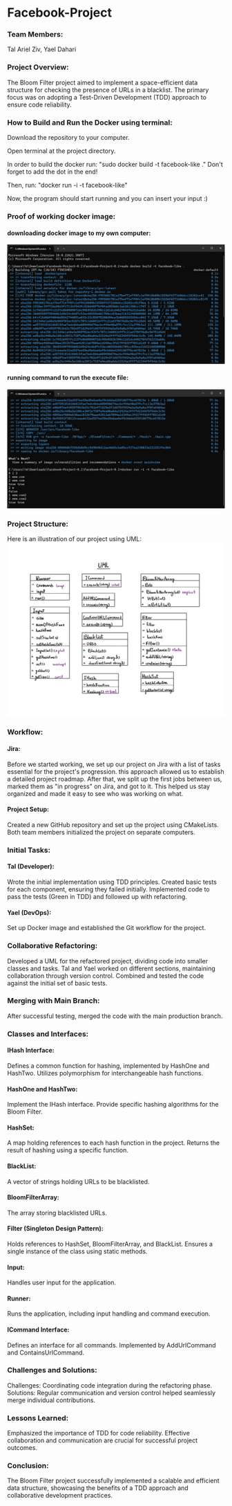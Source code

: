 # Facebook-Project

### Team Members:
Tal Ariel Ziv,
Yael Dahari

### Project Overview:
The Bloom Filter project aimed to implement a space-efficient data structure for checking the presence of URLs in a blacklist. The primary focus was on adopting a Test-Driven Development (TDD) approach to ensure code reliability.

### How to Build and Run the Docker using terminal:
Download the repository to your computer.

Open terminal at the project directory.

In order to build the docker run: "sudo docker build -t facebook-like ."
Don't forget to add the dot in the end!

Then, run: "docker run -i -t facebook-like"

Now, the program should start running and you can insert your input :)
###  Proof of working docker image:
#### downloading docker image to my own computer:
![downloadDocker.jpg](media%2FdownloadDocker.jpg)

#### running command to run the execute file:
![runningPro.jpg](media%2FrunningPro.jpg)

### Project Structure:
Here is an illustration of our project using UML:
![UML.jpg](media%2FUML.jpg)

### Workflow:

#### Jira:
Before we started working, we set up our project on Jira with a list of tasks 
essential for the project's progression.
this approach allowed us to establish a detailed project roadmap.
After that, we split up the first jobs between us, marked them as "in progress" on Jira, and got to it. This helped us stay organized and made it easy to see who was working on what.

#### Project Setup:

Created a new GitHub repository and set up the project using CMakeLists.
Both team members initialized the project on separate computers.

### Initial Tasks:

#### Tal (Developer):
Wrote the initial implementation using TDD principles.
Created basic tests for each component, ensuring they failed initially.
Implemented code to pass the tests (Green in TDD) and followed up with refactoring.

#### Yael (DevOps):
Set up Docker image and established the Git workflow for the project.

### Collaborative Refactoring:
Developed a UML for the refactored project, dividing code into smaller classes and tasks.
Tal and Yael worked on different sections, maintaining collaboration through version control.
Combined and tested the code against the initial set of basic tests.

### Merging with Main Branch:
After successful testing, merged the code with the main production branch.

### Classes and Interfaces:
#### IHash Interface:
Defines a common function for hashing, implemented by HashOne and HashTwo.
Utilizes polymorphism for interchangeable hash functions.

#### HashOne and HashTwo:
Implement the IHash interface.
Provide specific hashing algorithms for the Bloom Filter.

#### HashSet:
A map holding references to each hash function in the project.
Returns the result of hashing using a specific function.

#### BlackList:
A vector of strings holding URLs to be blacklisted.

#### BloomFilterArray:
The array storing blacklisted URLs.

#### Filter (Singleton Design Pattern):
Holds references to HashSet, BloomFilterArray, and BlackList.
Ensures a single instance of the class using static methods.

#### Input:
Handles user input for the application.

#### Runner:
Runs the application, including input handling and command execution.

#### ICommand Interface:
Defines an interface for all commands.
Implemented by AddUrlCommand and ContainsUrlCommand.

### Challenges and Solutions:
Challenges: Coordinating code integration during the refactoring phase.
Solutions: Regular communication and version control helped seamlessly merge individual contributions.

### Lessons Learned:
Emphasized the importance of TDD for code reliability.
Effective collaboration and communication are crucial for successful project outcomes.

### Conclusion:
The Bloom Filter project successfully implemented a scalable and efficient data structure, showcasing the benefits of a TDD approach and collaborative development practices.
